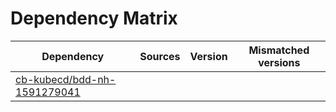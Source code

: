 # Dependency Matrix

Dependency | Sources | Version | Mismatched versions
---------- | ------- | ------- | -------------------
[cb-kubecd/bdd-nh-1591279041](https://github.com/cb-kubecd/bdd-nh-1591279041.git) |  | []() | 
